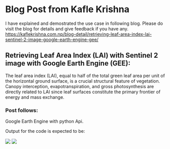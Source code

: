 # Blog Post from Kafle Krishna


I have explained and demostrated the use case in following blog. Please do visit the blog for details and give feedback if you have any.
https://kaflekrishna.com.np/blog-detail/retrieving-leaf-area-index-lai-sentinel-2-image-google-earth-engine-gee/

## Retrieving Leaf Area Index (LAI) with Sentinel 2 image with Google Earth Engine (GEE):

The leaf area index (LAI), equal to half of the total green leaf area per unit of the horizontal ground surface, is a crucial structural feature of vegetation. Canopy interception, evapotranspiration, and gross photosynthesis are directly related to LAI since leaf surfaces constitute the primary frontier of energy and mass exchange.

### Post follows:
Google Earth Engine with python Api.


Output for the code is expected to be:
<br>

<img src = 'LAI_cover.png' align="center">

<img src = 'LAI_output.png' align="center">